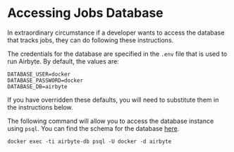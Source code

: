 # Accessing Jobs Database

In extraordinary circumstance if a developer wants to access the database that tracks jobs, they can do following these instructions.

The credentials for the database are specified in the `.env` file that is used to run Airbyte. By default, the values are:
```shell
DATABASE_USER=docker
DATABASE_PASSWORD=docker
DATABASE_DB=airbyte
```

If you have overridden these defaults, you will need to substitute them in the instructions below.

The following command will allow you to access the database instance using `psql`. You can find the schema for the database [here](https://github.com/airbytehq/airbyte/blob/master/airbyte-db/src/main/resources/schema.sql).

```shell
docker exec -ti airbyte-db psql -U docker -d airbyte
```
